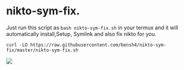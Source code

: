 # nikto-sym-fix.
Just run this script as  `bash nikto-sym-fix.sh`  in your termux and it will automatically install,Setup, Symlink and also fix nikto for you.

```curl -LO https://raw.githubusercontent.com/bensh4/nikto-sym-fix/master/nikto-sym-fix.sh```

![](https://i.imgur.com/ynVbF3S.png)